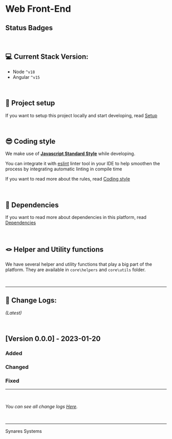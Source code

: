 # Web Front-End

Status Badges
---
<p align="right"> &nbsp;</p>

## 💻 Current Stack Version:

- Node `^v18`
- Angular `^v15`

<p align="right"> &nbsp;</p>

## 🚀 Project setup

If you want to setup this project locally and start developing, read [Setup](docs/setup.md)

<p align="right"> &nbsp;</p>

## 😎 Coding style

We make use of **[Javascript Standard Style](https://standardjs.com/)** while developing.

You can integrate it with [eslint](https://eslint.org/) linter tool in your IDE to help smoothen the process by integrating automatic linting in compile time

If you want to read more about the rules, read [Coding style](docs/coding-style.md)

<p align="right"> &nbsp;</p>

## 🧳 Dependencies

If you want to read more about dependencies in this platform, read [Dependencies](docs/dependencies.md)

<p align="right"> &nbsp;</p>

## 🪢 Helper and Utility functions

We have several helper and utility functions that play a big part of the platform. They are available in `core\helpers` and `core\utils` folder.

<p align="right"> &nbsp;</p>

---

## 📜 Change Logs:
_(Latest)_
<p align="right"> &nbsp;</p>

## [Version 0.0.0] - 2023-01-20

### Added


### Changed


### Fixed


---

<p align="right"> &nbsp;</p>

_You can see all change logs [Here](/CHANGELOG.md)._

<p align="right"> &nbsp;</p>

----------------------------
Synares Systems
